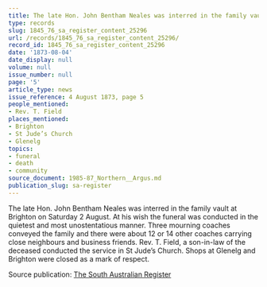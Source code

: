 ```yaml
---
title: The late Hon. John Bentham Neales was interred in the family vault at Brighton
type: records
slug: 1845_76_sa_register_content_25296
url: /records/1845_76_sa_register_content_25296/
record_id: 1845_76_sa_register_content_25296
date: '1873-08-04'
date_display: null
volume: null
issue_number: null
page: '5'
article_type: news
issue_reference: 4 August 1873, page 5
people_mentioned:
- Rev. T. Field
places_mentioned:
- Brighton
- St Jude’s Church
- Glenelg
topics:
- funeral
- death
- community
source_document: 1985-87_Northern__Argus.md
publication_slug: sa-register
---
```


The late Hon. John Bentham Neales was interred in the family vault at Brighton on Saturday 2 August.  At his wish the funeral was conducted in the quietest and most unostentatious manner.  Three mourning coaches conveyed the family and there were about 12 or 14 other coaches carrying close neighbours and business friends.  Rev. T. Field, a son-in-law of the deceased conducted the service in St Jude’s Church.  Shops at Glenelg and Brighton were closed as a mark of respect.

Source publication: [The South Australian Register](/publications/sa-register/)
